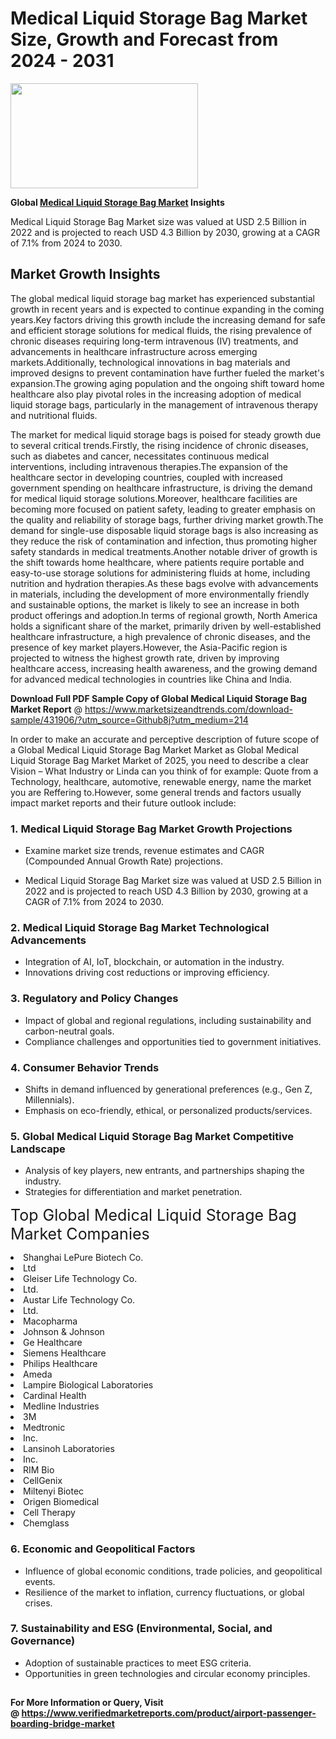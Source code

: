 <H1>Medical Liquid Storage Bag Market Size, Growth and Forecast from 2024 - 2031</H1><img class="aligncenter size-medium wp-image-584254" src="https://thirdeyenews.in/wp-content/uploads/2024/09/Global-Market-Research-300x168.jpeg" alt="" width="300" height="168" /><p><strong>Global&nbsp;<a href="https://www.marketsizeandtrends.com/download-sample/431906/?utm_source=Github8j?utm_medium=214">Medical Liquid Storage Bag Market</a> Insights</strong></p><p>Medical Liquid Storage Bag Market size was valued at USD 2.5 Billion in 2022 and is projected to reach USD 4.3 Billion by 2030, growing at a CAGR of 7.1% from 2024 to 2030.</p><p><h2>Market Growth Insights</h2> <p>The global medical liquid storage bag market has experienced substantial growth in recent years and is expected to continue expanding in the coming years.Key factors driving this growth include the increasing demand for safe and efficient storage solutions for medical fluids, the rising prevalence of chronic diseases requiring long-term intravenous (IV) treatments, and advancements in healthcare infrastructure across emerging markets.Additionally, technological innovations in bag materials and improved designs to prevent contamination have further fueled the market's expansion.The growing aging population and the ongoing shift toward home healthcare also play pivotal roles in the increasing adoption of medical liquid storage bags, particularly in the management of intravenous therapy and nutritional fluids.</p> <p>The market for medical liquid storage bags is poised for steady growth due to several critical trends.Firstly, the rising incidence of chronic diseases, such as diabetes and cancer, necessitates continuous medical interventions, including intravenous therapies.The expansion of the healthcare sector in developing countries, coupled with increased government spending on healthcare infrastructure, is driving the demand for medical liquid storage solutions.Moreover, healthcare facilities are becoming more focused on patient safety, leading to greater emphasis on the quality and reliability of storage bags, further driving market growth.The demand for single-use disposable liquid storage bags is also increasing as they reduce the risk of contamination and infection, thus promoting higher safety standards in medical treatments.Another notable driver of growth is the shift towards home healthcare, where patients require portable and easy-to-use storage solutions for administering fluids at home, including nutrition and hydration therapies.As these bags evolve with advancements in materials, including the development of more environmentally friendly and sustainable options, the market is likely to see an increase in both product offerings and adoption.In terms of regional growth, North America holds a significant share of the market, primarily driven by well-established healthcare infrastructure, a high prevalence of chronic diseases, and the presence of key market players.However, the Asia-Pacific region is projected to witness the highest growth rate, driven by improving healthcare access, increasing health awareness, and the growing demand for advanced medical technologies in countries like China and India.<p><span class=""><strong>Download Full PDF Sample Copy of Global Medical Liquid Storage Bag Market Report</strong> @ <a href="https://www.marketsizeandtrends.com/download-sample/431906/?utm_source=Github8j?utm_medium=214" target="_blank">https://www.marketsizeandtrends.com/download-sample/431906/?utm_source=Github8j?utm_medium=214</a></span></p><p>In order to make an accurate and perceptive description of future scope of a Global&nbsp;Medical Liquid Storage Bag Market Market as Global&nbsp;Medical Liquid Storage Bag Market Market of 2025, you need to describe a clear Vision &ndash; What Industry or Linda can you think of for example: Quote from a Technology, healthcare, automotive, renewable energy, name the market you are Reffering to.However, some general trends and factors usually impact market reports and their future outlook include:</p><h3>1.&nbsp;<strong>Medical Liquid Storage Bag Market Growth Projections</strong></h3><ul><li>Examine market size trends, revenue estimates and CAGR (Compounded Annual Growth Rate) projections.</li><li><p>Medical Liquid Storage Bag Market size was valued at USD 2.5 Billion in 2022 and is projected to reach USD 4.3 Billion by 2030, growing at a CAGR of 7.1% from 2024 to 2030.</p></li></ul><h3>2.&nbsp;<strong>Medical Liquid Storage Bag Market Technological Advancements</strong></h3><ul><li>Integration of AI, IoT, blockchain, or automation in the industry.</li><li>Innovations driving cost reductions or improving efficiency.</li></ul><h3>3.&nbsp;<strong>Regulatory and Policy Changes</strong></h3><ul><li>Impact of global and regional regulations, including sustainability and carbon-neutral goals.</li><li>Compliance challenges and opportunities tied to government initiatives.</li></ul><h3>4.&nbsp;<strong>Consumer Behavior Trends</strong></h3><ul><li>Shifts in demand influenced by generational preferences (e.g., Gen Z, Millennials).</li><li>Emphasis on eco-friendly, ethical, or personalized products/services.</li></ul><h3>5.&nbsp;<strong>Global Medical Liquid Storage Bag Market Competitive Landscape</strong></h3><ul><li>Analysis of key players, new entrants, and partnerships shaping the industry.</li><li>Strategies for differentiation and market penetration.</li></ul><p data-pm-slice="1 1 []"><span style="color: inherit; font-family: inherit; font-size: 25px;">Top Global Medical Liquid Storage Bag Market Companies</span></p><div class="" data-test-id=""><p><li>Shanghai LePure Biotech Co.</li><li>Ltd</li><li> Gleiser Life Technology Co.</li><li> Ltd.</li><li> Austar Life Technology Co.</li><li> Ltd.</li><li> Macopharma</li><li> Johnson & Johnson</li><li> Ge Healthcare</li><li> Siemens Healthcare</li><li> Philips Healthcare</li><li> Ameda</li><li> Lampire Biological Laboratories</li><li> Cardinal Health</li><li> Medline Industries</li><li> 3M</li><li> Medtronic</li><li> Inc.</li><li> Lansinoh Laboratories</li><li> Inc.</li><li> RIM Bio</li><li> CellGenix</li><li> Miltenyi Biotec</li><li> Origen Biomedical</li><li> Cell Therapy</li><li> Chemglass</li></p></div><h3>6.&nbsp;<strong>Economic and Geopolitical Factors</strong></h3><ul><li>Influence of global economic conditions, trade policies, and geopolitical events.</li><li>Resilience of the market to inflation, currency fluctuations, or global crises.</li></ul><h3>7.&nbsp;<strong>Sustainability and ESG (Environmental, Social, and Governance)</strong></h3><ul><li>Adoption of sustainable practices to meet ESG criteria.</li><li>Opportunities in green technologies and circular economy principles.</li></ul><h2><strong style="font-size: 14px;">For More Information or Query, Visit @&nbsp;</strong><a style="background-color: #ffffff; font-size: 14px;" href="https://www.marketsizeandtrends.com/report/medical-liquid-storage-bag-market/" target="_blank">https://www.verifiedmarketreports.com/product/airport-passenger-boarding-bridge-market</a></h2>
